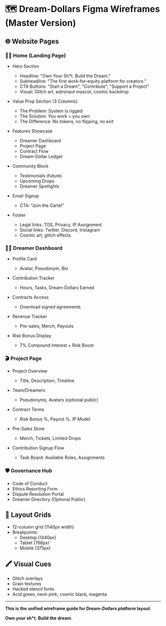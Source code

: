 # 🗺️ Dream-Dollars Figma Wireframes (Master Version)

## 🌐 Website Pages

### 🏴‍☠️ Home (Landing Page)
- Hero Section
  - Headline: "Own Your Sh*t. Build the Dream."
  - Subheadline: "The first work-for-equity platform for creators."
  - CTA Buttons: "Start a Dream", "Contribute", "Support a Project"
  - Visual: Glitch art, astronaut mascot, cosmic backdrop

- Value Prop Section (3 Columns)
  - The Problem: System is rigged
  - The Solution: You work = you own
  - The Difference: No tokens, no flipping, no exit

- Features Showcase
  - Dreamer Dashboard
  - Project Page
  - Contract Flow
  - Dream-Dollar Ledger

- Community Block
  - Testimonials (future)
  - Upcoming Drops
  - Dreamer Spotlights

- Email Signup
  - CTA: "Join the Cartel"

- Footer
  - Legal links: TOS, Privacy, IP Assignment
  - Social links: Twitter, Discord, Instagram
  - Cosmic art, glitch effects


### 🧑‍🚀 Dreamer Dashboard
- Profile Card
  - Avatar, Pseudonym, Bio

- Contribution Tracker
  - Hours, Tasks, Dream-Dollars Earned

- Contracts Access
  - Download signed agreements

- Revenue Tracker
  - Pre-sales, Merch, Payouts

- Risk Bonus Display
  - 7% Compound Interest + Risk Boost


### 🎬 Project Page
- Project Overview
  - Title, Description, Timeline

- Team/Dreamers
  - Pseudonyms, Avatars (optional public)

- Contract Terms
  - Risk Bonus %, Payout %, IP Model

- Pre-Sales Store
  - Merch, Tickets, Limited Drops

- Contribution Signup Flow
  - Task Board: Available Roles, Assignments


### 🛡️ Governance Hub
- Code of Conduct
- Ethics Reporting Form
- Dispute Resolution Portal
- Dreamer Directory (Optional Public)


## 📐 Layout Grids
- 12-column grid (1140px width)
- Breakpoints:
  - Desktop (1440px)
  - Tablet (768px)
  - Mobile (375px)


## 🖍️ Visual Cues
- Glitch overlays
- Grain textures
- Hacked stencil fonts
- Acid green, neon pink, cosmic black, magenta


---

**This is the unified wireframe guide for Dream-Dollars platform layout.**

**Own your sh*t. Build the dream.**
